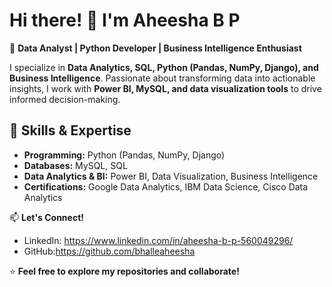 # Hi there! 👋 I'm Aheesha B P

🚀 **Data Analyst | Python Developer | Business Intelligence Enthusiast**

I specialize in **Data Analytics, SQL, Python (Pandas, NumPy, Django), and Business Intelligence**. Passionate about transforming data into actionable insights, I work with **Power BI, MySQL, and data visualization tools** to drive informed decision-making.  

## 🔹 Skills & Expertise  
- **Programming:** Python (Pandas, NumPy, Django)  
- **Databases:** MySQL, SQL  
- **Data Analytics & BI:** Power BI, Data Visualization, Business Intelligence  
- **Certifications:** Google Data Analytics, IBM Data Science, Cisco Data Analytics  

📫 **Let's Connect!**  
- LinkedIn: https://www.linkedin.com/in/aheesha-b-p-560049296/
- GitHub:https://github.com/bhalleaheesha

⭐ **Feel free to explore my repositories and collaborate!**  
